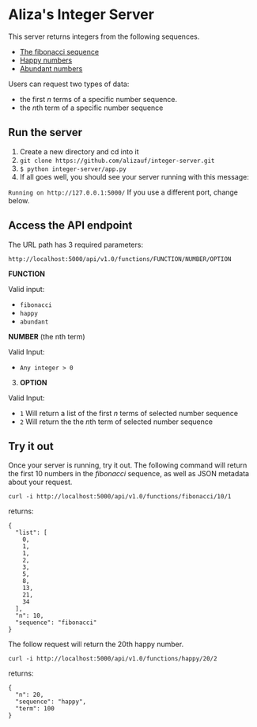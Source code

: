 Aliza's Integer Server
======================

This server returns integers from the following sequences.

- [The fibonacci sequence](https://oeis.org/A000045)
- [Happy numbers](https://oeis.org/A007770)
- [Abundant numbers](https://oeis.org/A005101)

Users can request two types of data:

- the first *n* terms of a specific number sequence.
- the *n*th term of a specific number sequence


Run the server
--------------
1. Create a new directory and cd into it
2. `git clone https://github.com/alizauf/integer-server.git` 
3. `$ python integer-server/app.py`
4. If all goes well, you should see your server running with this message:

`Running on http://127.0.0.1:5000/`
If you use a different port, change below.

Access the API endpoint
-----------------------
The URL path has 3 required parameters:

`http://localhost:5000/api/v1.0/functions/FUNCTION/NUMBER/OPTION`

**FUNCTION**

Valid input: 
- `fibonacci`
- `happy`
- `abundant`

**NUMBER** (the nth term)

Valid Input:
- `Any integer > 0`

3. **OPTION**

Valid Input:

- `1` Will return a list of the first *n* terms of selected number sequence
- `2` Will return the the *n*th term of selected number sequence

Try it out
----------
Once your server is running, try it out. 
The following command will return the first 10 numbers in the *fibonacci* sequence, as well as JSON metadata about your request.

`curl -i http://localhost:5000/api/v1.0/functions/fibonacci/10/1`

returns:

```
{
  "list": [
    0,
    1,
    1,
    2,
    3,
    5,
    8,
    13,
    21,
    34
  ],
  "n": 10,
  "sequence": "fibonacci"
}
```
The follow request will return the 20th happy number.

`curl -i http://localhost:5000/api/v1.0/functions/happy/20/2`

returns:

```
{
  "n": 20,
  "sequence": "happy",
  "term": 100
}
```






